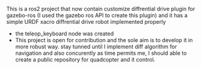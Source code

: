 This is a ros2 project that now contain customize diffrential drive plugin for gazebo-ros (I used the gazebo ros API to create this plugin) and it has a simple URDF xacro diffrential drive robot implemented properly 
* the teleop_keyboard node was created 
* This project is open for contribution and the sole aim is to develop it in more robust way. stay tunned until I implement diff algorithm for navigation and also concurently as time permits me, I should able to create a public repository for quadcopter and it control.
